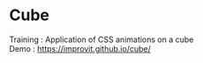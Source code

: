 # Cube

Training : Application of CSS animations on a cube<br/>
Demo : https://improvit.github.io/cube/
